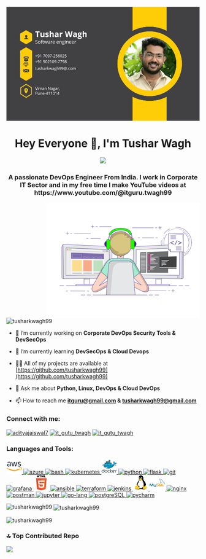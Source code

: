 ![logo](https://github.com/tusharkwagh99/tusharkwagh99/blob/main/1.png)
<h1 align="center">Hey Everyone 👋, I'm Tushar Wagh</h1>
<div align="center"> <img src="https://raw.githubusercontent.com/jaiswaladi246/jaiswaladi246/main/banner-3.png"> </div>
<h3 align="center">A passionate DevOps Engineer From India. I work in Corporate IT Sector and in my free time I make YouTube videos at https://www.youtube.com/@itguru.twagh99 </h3>
<img align="right" alt="Coding" width="400" src="https://raw.githubusercontent.com/devSouvik/devSouvik/master/gif3.gif">

<p align="left"> <img src="https://komarev.com/ghpvc/?username=tusharkwagh99&label=Profile%20views&color=0e75b6&style=flat" alt="tusharkwagh99" /> </p>

- 🔭 I’m currently working on **Corporate DevOps Security Tools & DevSecOps**

- 🌱 I’m currently learning **DevSecOps & Cloud Devops**

- 👨‍💻 All of my projects are available at [https://github.com/tusharkwagh99](https://github.com/tusharkwagh99)

- 💬 Ask me about **Python, Linux, DevOps & Cloud DevOps**

- 📫 How to reach me **itguru@gmail.com & tusharkwagh99@gmail.com**


<h3 align="left">Connect with me:</h3>
<p align="left">
<a href="https://www.linkedin.com/in/tushar-wagh-5b83b873" target="blank"><img align="center" src="https://www.svgrepo.com/show/452051/linkedin.svg" alt="adityajaiswal7" height="30" width="40" /></a>
<a href="https://www.instagram.com/the_techwizard_tushar" target="blank"><img align="center" src="https://raw.githubusercontent.com/rahuldkjain/github-profile-readme-generator/master/src/images/icons/Social/instagram.svg" alt="it_gutu_twagh" height="30" width="40" /></a>
<a href="https://www.youtube.com/channel/UC1XLb_DoX2eNWGKjkh2epwA" target="blank"><img align="center" src="https://raw.githubusercontent.com/rahuldkjain/github-profile-readme-generator/master/src/images/icons/Social/youtube.svg" alt="it_gutu_twagh" height="30" width="40" /></a>
</p>

<h3 align="left">Languages and Tools:</h3>
<p align="left"> <a href="https://aws.amazon.com" target="_blank" rel="noreferrer"> <img src="https://raw.githubusercontent.com/devicons/devicon/master/icons/amazonwebservices/amazonwebservices-original-wordmark.svg" alt="aws" width="40" height="40"/> </a>  <a href="https://azure.microsoft.com/en-in/" target="_blank" rel="noreferrer"> <img src="https://www.vectorlogo.zone/logos/microsoft_azure/microsoft_azure-icon.svg" alt="azure" width="40" height="40"/> </a> <a href="https://www.gnu.org/software/bash/" target="_blank" rel="noreferrer"> <img src="https://www.vectorlogo.zone/logos/gnu_bash/gnu_bash-icon.svg" alt="bash" width="40" height="40"/> </a> <a href="https://kubernetes.io" target="_blank" rel="noreferrer"> <img src="https://www.vectorlogo.zone/logos/kubernetes/kubernetes-icon.svg" alt="kubernetes" width="40" height="40"/> </a> <a href="https://www.docker.com/" target="_blank" rel="noreferrer"> <img src="https://raw.githubusercontent.com/devicons/devicon/master/icons/docker/docker-original-wordmark.svg" alt="docker" width="40" height="40"/> </a> <a href="https://www.w3schools.com/css/" target="_blank" rel="noreferrer"> <img src="https://www.svgrepo.com/show/374016/python.svg" alt="python" width="40" height="40"/> </a> <a href="https://flask.palletsprojects.com/" target="_blank" rel="noreferrer"> <img src="https://www.vectorlogo.zone/logos/pocoo_flask/pocoo_flask-icon.svg" alt="flask" width="40" height="40"/> </a> <a href="https://git-scm.com/" target="_blank" rel="noreferrer"> <img src="https://www.vectorlogo.zone/logos/git-scm/git-scm-icon.svg" alt="git" width="40" height="40"/> </a> <a href="https://grafana.com" target="_blank" rel="noreferrer"> <img src="https://www.vectorlogo.zone/logos/grafana/grafana-icon.svg" alt="grafana" width="40" height="40"/> </a> <a href="https://www.w3.org/html/" target="_blank" rel="noreferrer"> <img src="https://raw.githubusercontent.com/devicons/devicon/master/icons/html5/html5-original-wordmark.svg" alt="html5" width="40" height="40"/> </a> <a href="https://www.java.com" target="_blank" rel="noreferrer"> <img src="https://www.svgrepo.com/show/353399/ansible.svg" alt="ansible" width="40" height="40"/> </a> <a href="https://www.jenkins.io" target="_blank" rel="noreferrer"> <img src="https://www.svgrepo.com/show/354447/terraform-icon.svg" alt="terraform" width="40" height="40"/> </a> <a href="https://www.jenkins.io" target="_blank" rel="noreferrer"> <img src="https://www.vectorlogo.zone/logos/jenkins/jenkins-icon.svg" alt="jenkins" width="40" height="40"/> </a> <a href="https://www.linux.org/" target="_blank" rel="noreferrer"> <img src="https://raw.githubusercontent.com/devicons/devicon/master/icons/linux/linux-original.svg" alt="linux" width="40" height="40"/> </a> <a href="https://www.mysql.com/" target="_blank" rel="noreferrer"> <img src="https://raw.githubusercontent.com/devicons/devicon/master/icons/mysql/mysql-original-wordmark.svg" alt="mysql" width="40" height="40"/> </a> <a href="https://www.nginx.com" target="_blank" rel="noreferrer"> <img src="https://www.svgrepo.com/show/373924/nginx.svg" alt="nginx" width="40" height="40"/> </a> <a href="https://postman.com" target="_blank" rel="noreferrer"> <img src="https://www.vectorlogo.zone/logos/getpostman/getpostman-icon.svg" alt="postman" width="40" height="40"/> </a> <a href="https://www.selenium.dev" target="_blank" rel="noreferrer"> <img src="https://www.svgrepo.com/show/353949/jupyter.svg" alt="jupyter" width="40" height="40"/> </a> <a href="https://spring.io/" target="_blank" rel="noreferrer"> <img src="https://www.svgrepo.com/show/373636/go-fuchsia.svg" alt="go-lang" width="40" height="40"/> </a> <a href="https://zapier.com" target="_blank" rel="noreferrer"> <img src="https://www.svgrepo.com/show/303301/postgresql-logo.svg" alt="postgreSQL" width="40" height="40"/> </a> <a href="https://zapier.com" target="_blank" rel="noreferrer"> <img src="https://www.svgrepo.com/show/452240/jb-pycharm.svg" alt="pycharm" width="40" height="40"/> </a>

</p>

<p><img align="left" src="https://github-readme-stats.vercel.app/api/top-langs?username=tusharkwagh99&show_icons=true&locale=en&layout=compact" alt="tusharkwagh99" /></p>

<p>&nbsp;<img align="center" src="https://github-readme-stats.vercel.app/api?username=tusharkwagh99&show_icons=true&locale=en" alt="tusharkwagh99" /></p>

<p><img align="center" src="https://github-readme-streak-stats.herokuapp.com/?user=tusharkwagh99&" alt="tusharkwagh99" /></p>

### 🔝 Top Contributed Repo
![](https://github-contributor-stats.vercel.app/api?username=tusharkwagh99&limit=5&theme=flat&combine_all_yearly_contributions=true)
